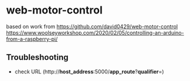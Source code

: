 # web-motor-control

based on work from https://github.com/david0429/web-motor-control
https://www.woolseyworkshop.com/2020/02/05/controlling-an-arduino-from-a-raspberry-pi/


## Troubleshooting

- check URL (http://**host_address**:5000/**app_route**?**qualifier**=)
